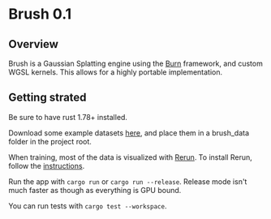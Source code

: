 # Brush 0.1

## Overview

Brush is a Gaussian Splatting engine using the [Burn](https://github.com/tracel-ai/burn) framework, and custom WGSL kernels. This allows for a highly portable implementation.

## Getting strated

Be sure to have rust 1.78+ installed.

Download some example datasets [here](https://drive.google.com/file/d/15w5NGHUs5prPDyIpENVvNXjRjFt5CB9T/view?usp=sharing), and place them in a brush_data folder in the project root.

When training, most of the data is visualized with [Rerun](https://rerun.io/). To install Rerun, follow the [instructions](https://rerun.io/docs/getting-started/installing-viewer).

Run the app with `cargo run` or `cargo run --release`. Release mode isn't much faster as though as everything is GPU bound.

You can run tests with `cargo test --workspace`.